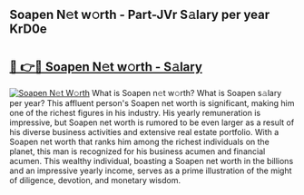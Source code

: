 ## Soapen N𝚎t w𝚘rth - Part-JVr S𝚊lary per year KrD0e

# <h2><a href="http://gc44ky5.nevu.top/?p=Soapen">🔗 👉🔴 Soapen N𝚎t w𝚘rth - S𝚊lary</a></h2>

[![Soapen N𝚎t W𝚘rth](https://i.imgur.com/Oavwk0R.jpeg)](http://gc44ky5.nevu.top/?p=Soapen)
What is Soapen n𝚎t w𝚘rth? What is Soapen s𝚊lary per year?
This affluent person's Soapen net worth is significant, making him one of the richest figures in his industry. His yearly remuneration is impressive, but Soapen net worth is rumored to be even larger as a result of his diverse business activities and extensive real estate portfolio. With a Soapen net worth that ranks him among the richest individuals on the planet, this man is recognized for his business acumen and financial acumen. This wealthy individual, boasting a Soapen net worth in the billions and an impressive yearly income, serves as a prime illustration of the might of diligence, devotion, and monetary wisdom.

